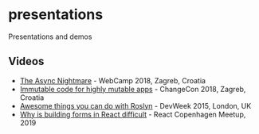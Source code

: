 presentations
=============

Presentations and demos


## Videos

- [The Async Nightmare](https://www.youtube.com/watch?v=YJ1jwbBvEfE) - WebCamp 2018, Zagreb, Croatia
- [Immutable code for highly mutable apps](https://www.youtube.com/watch?v=efxWL6pKmK0) - ChangeCon 2018, Zagreb, Croatia
- [Awesome things you can do with Roslyn](https://www.youtube.com/watch?v=vTEIgJFUhqY) - DevWeek 2015, London, UK
- [Why is building forms in React difficult](https://www.youtube.com/watch?v=VRdEQzAmefY) - React Copenhagen Meetup, 2019
